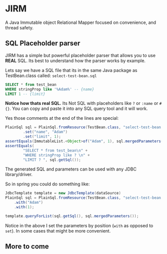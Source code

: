 JIRM
====

A Java Immutable object Relational Mapper focused on convenience, and thread safety. 

SQL Placeholder parser
----------------------

JIRM has a simple but powerful placeholder parser that allows you to use **REAL** SQL.
Its best to understand how the parser works by example.

Lets say we have a SQL file that its in the same Java package as TestBean.class called: `select-test-bean.sql`

```sql
SELECT * from test_bean
WHERE stringProp like '%Adam%' -- {name}
LIMIT 1 -- {limit}
```

**Notice how thats real SQL.** Its Not SQL with placeholders like `?` or `:name` or `#{}`.
You can copy and paste it into any SQL query tool and it will work.

Yes those comments at the end of the lines are special:

```java
PlainSql sql = PlainSql.fromResource(TestBean.class, "select-test-bean.sql")
		.set("name", "Adam")
		.set("limit", 1);
assertEquals(ImmutableList.<Object>of("Adam", 1), sql.mergedParameters());
assertEquals(
		"SELECT * from test_bean\n" + 
		"WHERE stringProp like ? \n" + 
		"LIMIT ? ", sql.getSql());
```

The generated SQL and parameters can be used with any JDBC library/driver.

So in spring you could do something like:

```java
JdbcTemplate template = new JdbcTemplate(dataSource)
PlainSql sql = PlainSql.fromResource(TestBean.class, "select-test-bean.sql")
  	.with("Adam")
    .with(1);

template.queryForList(sql.getSql(), sql.mergedParameters());
```

Notice in the above I set the parameters by position (`with` as opposed to `set`). 
In some cases that might be more convenient.


More to come
------------